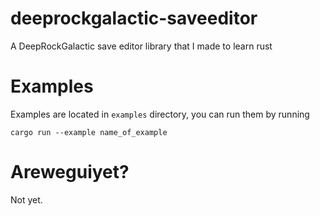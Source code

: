 # deeprockgalactic-saveeditor
A DeepRockGalactic save editor library that I made to learn rust


# Examples
Examples are located in `examples` directory, you can run them by running
```
cargo run --example name_of_example
```

# Areweguiyet?
Not yet.
